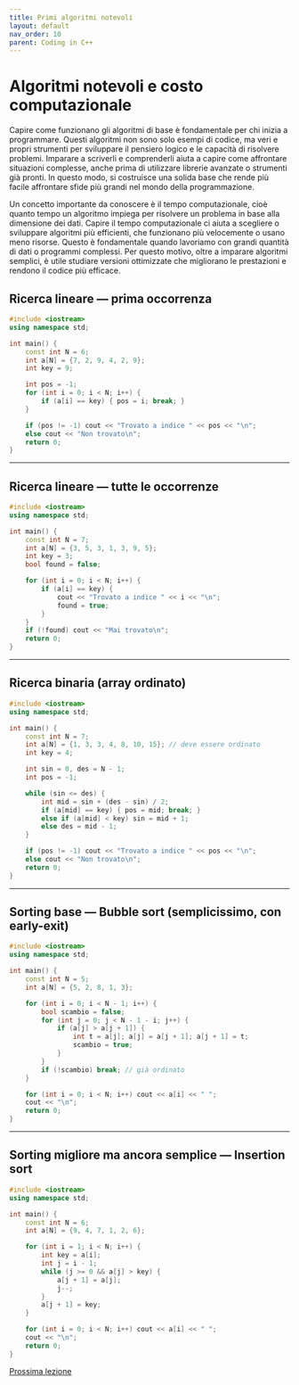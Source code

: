 ```yaml
---
title: Primi algoritmi notevoli
layout: default
nav_order: 10
parent: Coding in C++
---
```


# Algoritmi notevoli e costo computazionale
Capire come funzionano gli algoritmi di base è fondamentale per chi inizia a programmare. Questi algoritmi non sono solo esempi di codice, ma veri e propri strumenti per sviluppare il pensiero logico e le capacità di risolvere problemi. Imparare a scriverli e comprenderli aiuta a capire come affrontare situazioni complesse, anche prima di utilizzare librerie avanzate o strumenti già pronti. In questo modo, si costruisce una solida base che rende più facile affrontare sfide più grandi nel mondo della programmazione.

Un concetto importante da conoscere è il tempo computazionale, cioè quanto tempo un algoritmo impiega per risolvere un problema in base alla dimensione dei dati. Capire il tempo computazionale ci aiuta a scegliere o sviluppare algoritmi più efficienti, che funzionano più velocemente o usano meno risorse. Questo è fondamentale quando lavoriamo con grandi quantità di dati o programmi complessi. Per questo motivo, oltre a imparare algoritmi semplici, è utile studiare versioni ottimizzate che migliorano le prestazioni e rendono il codice più efficace.

## Ricerca lineare — prima occorrenza

```cpp
#include <iostream>
using namespace std;

int main() {
    const int N = 6;
    int a[N] = {7, 2, 9, 4, 2, 9};
    int key = 9;

    int pos = -1;
    for (int i = 0; i < N; i++) {
        if (a[i] == key) { pos = i; break; }
    }

    if (pos != -1) cout << "Trovato a indice " << pos << "\n";
    else cout << "Non trovato\n";
    return 0;
}
```


***

## Ricerca lineare — tutte le occorrenze

```cpp
#include <iostream>
using namespace std;

int main() {
    const int N = 7;
    int a[N] = {3, 5, 3, 1, 3, 9, 5};
    int key = 3;
    bool found = false;

    for (int i = 0; i < N; i++) {
        if (a[i] == key) {
            cout << "Trovato a indice " << i << "\n";
            found = true;
        }
    }
    if (!found) cout << "Mai trovato\n";
    return 0;
}
```


***

## Ricerca binaria (array ordinato)

```cpp
#include <iostream>
using namespace std;

int main() {
    const int N = 7;
    int a[N] = {1, 3, 3, 4, 8, 10, 15}; // deve essere ordinato
    int key = 4;

    int sin = 0, des = N - 1;
    int pos = -1;

    while (sin <= des) {
        int mid = sin + (des - sin) / 2;
        if (a[mid] == key) { pos = mid; break; }
        else if (a[mid] < key) sin = mid + 1;
        else des = mid - 1;
    }

    if (pos != -1) cout << "Trovato a indice " << pos << "\n";
    else cout << "Non trovato\n";
    return 0;
}
```


***

## Sorting base — Bubble sort (semplicissimo, con early-exit)

```cpp
#include <iostream>
using namespace std;

int main() {
    const int N = 5;
    int a[N] = {5, 2, 8, 1, 3};

    for (int i = 0; i < N - 1; i++) {
        bool scambio = false;
        for (int j = 0; j < N - 1 - i; j++) {
            if (a[j] > a[j + 1]) {
                int t = a[j]; a[j] = a[j + 1]; a[j + 1] = t;
                scambio = true;
            }
        }
        if (!scambio) break; // già ordinato
    }

    for (int i = 0; i < N; i++) cout << a[i] << " ";
    cout << "\n";
    return 0;
}
```


***

## Sorting migliore ma ancora semplice — Insertion sort

```cpp
#include <iostream>
using namespace std;

int main() {
    const int N = 6;
    int a[N] = {9, 4, 7, 1, 2, 6};

    for (int i = 1; i < N; i++) {
        int key = a[i];
        int j = i - 1;
        while (j >= 0 && a[j] > key) {
            a[j + 1] = a[j];
            j--;
        }
        a[j + 1] = key;
    }

    for (int i = 0; i < N; i++) cout << a[i] << " ";
    cout << "\n";
    return 0;
}
```

[Prossima lezione](../3-advanced/1-puntatori.md)